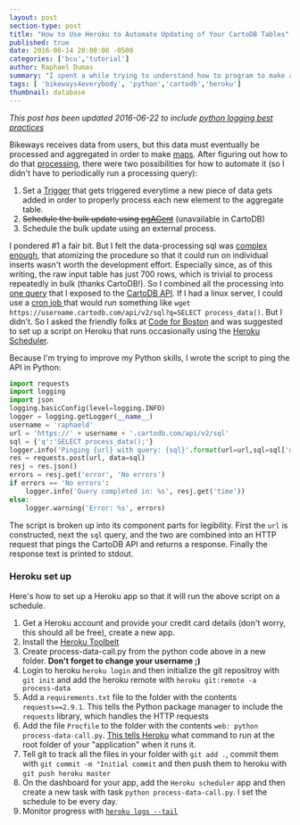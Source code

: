 ```yaml
---
layout: post
section-type: post
title: "How to Use Heroku to Automate Updating of Your CartoDB Tables"
published: true
date: 2016-06-14 20:00:00 -0500
categories: ['bcu','tutorial']
author: Raphael Dumas
summary: "I spent a while trying to understand how to program to make a webpage mobile-responsive, turns out the solution was easier than I thought"
tags: [ 'bikeways4everybody', 'python','cartodb','heroku']
thumbnail: database  
---
```


*This post has been updated 2016-06-22 to include [python logging best practices](http://victorlin.me/posts/2012/08/26/good-logging-practice-in-python)*

Bikeways receives data from users, but this data must eventually be processed and aggregated in order to make [maps](https://bcu.cartodb.com/viz/4aa385ec-f83d-11e5-9dc1-0e3ff518bd15/public_map). After figuring out how to do that [processing](https://github.com/radumas/bikeways4everybody/tree/gh-pages/data-analysis#data-analysis), there were two possibilities for how to automate it (so I didn't have to periodically run a processing query):  
1. Set a [Trigger](https://www.postgresql.org/docs/9.1/static/sql-createtrigger.html) that gets triggered everytime a new piece of data gets added in order to properly process each new element to the aggregate table.  
2. ~~Schedule the bulk update using [pgAGent](https://www.pgadmin.org/include/doc.php?docset=1.4&docpage=pgagent.html)~~ (unavailable in CartoDB)  
3. Schedule the bulk update using an external process.  

I pondered #1 a fair bit. But I felt the data-processing sql was [complex enough](https://github.com/radumas/bikeways4everybody/tree/gh-pages/data-analysis#data-analysis), that atomizing the procedure so that it could run on individual inserts wasn't worth the development effort. Especially since, as of this writing, the raw input table has just 700 rows, which is trivial to process repeatedly in bulk (thanks CartoDB!). So I combined all the processing into [one query](https://github.com/radumas/bikeways4everybody/tree/gh-pages/data-analysis#automating-processing) that I exposed to the [CartoDB API](https://docs.cartodb.com/cartodb-platform/sql-api/making-calls/). If I had a linux server, I could use a [cron job ](https://en.wikipedia.org/wiki/Cron) that would run something like `wget https://username.cartodb.com/api/v2/sql?q=SELECT process_data()`. But I didn't. So I asked the friendly folks at [Code for Boston](http://www.codeforboston.org/) and was suggested to set up a script on Heroku that runs occasionally using the [Heroku Scheduler](https://devcenter.heroku.com/articles/scheduler).

Because I'm trying to improve my Python skills, I wrote the script to ping the API in Python:

```python
import requests
import logging
import json
logging.basicConfig(level=logging.INFO)
logger = logging.getLogger(__name__)
username = 'raphaeld'
url = 'https://' + username + '.cartodb.com/api/v2/sql'
sql = {'q':'SELECT process_data();'}
logger.info('Pinging {url} with query: {sql}'.format(url=url,sql=sql['q']))
res = requests.post(url, data=sql)
resj = res.json()
errors = resj.get('error', 'No errors')
if errors == 'No errors':  
    logger.info('Query completed in: %s', resj.get('time'))
else:
    logger.warning('Error: %s', errors)
```

The script is broken up into its component parts for legibility. First the `url` is constructed, next the `sql` query, and the two are combined into an HTTP request that pings the CartoDB API and returns a response. Finally the response text is printed to stdout.

### Heroku set up  
Here's how to set up a Heroku app so that it will run the above script on a schedule.
1. Get a Heroku account and provide your credit card details (don't worry, this should all be free), create a new app.
2. Install the [Heroku Toolbelt](https://toolbelt.heroku.com/)
3. Create process-data-call.py from the python code above in a new folder. **Don't forget to change your username ;)**
4. Login to heroku `heroku login` and then initialize the git repositroy with `git init` and add the heroku remote with `heroku git:remote -a process-data`
5. Add a `requirements.txt` file to the folder with the contents `requests==2.9.1`. This tells the Python package manager to include the `requests` library, which handles the HTTP requests
6. Add the file `Procfile` to the folder with the contents `web: python process-data-call.py`. [This tells Heroku](https://devcenter.heroku.com/articles/getting-started-with-python#define-a-Procfile) what command to run at the root folder of your "application" when it runs it. 
7. Tell git to track all the files in your folder with `git add .`, commit them with `git commit -m "Initial commit` and then push them to heroku with `git push heroku master`
8. On the dashboard for your app, add the `Heroku scheduler` app and then create a new task with task `python process-data-call.py`. I set the schedule to be every day.
9. Monitor progress with [`heroku logs --tail`](https://devcenter.heroku.com/articles/getting-started-with-python#view-logs)